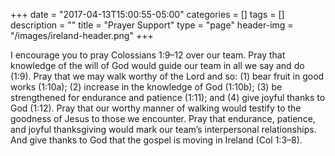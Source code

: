 +++
date = "2017-04-13T15:00:55-05:00"
categories = []
tags = []
description = ""
title = "Prayer Support"
type = "page"
header-img = "/images/ireland-header.png"
+++

I encourage you to pray Colossians 1:9–12 over our team. Pray that knowledge of the will of God would guide our team in all we say and do (1:9). Pray that we may walk worthy of the Lord and so: (1) bear fruit in good works (1:10a); (2) increase in the knowledge of God (1:10b); (3) be strengthened for endurance and patience (1:11); and (4) give joyful thanks to God (1:12). Pray that our worthy manner of walking would testify to the goodness of Jesus to those we encounter. Pray that endurance, patience, and joyful thanksgiving would mark our team’s interpersonal relationships. And give thanks to God that the gospel is moving in Ireland (Col 1:3–8).
